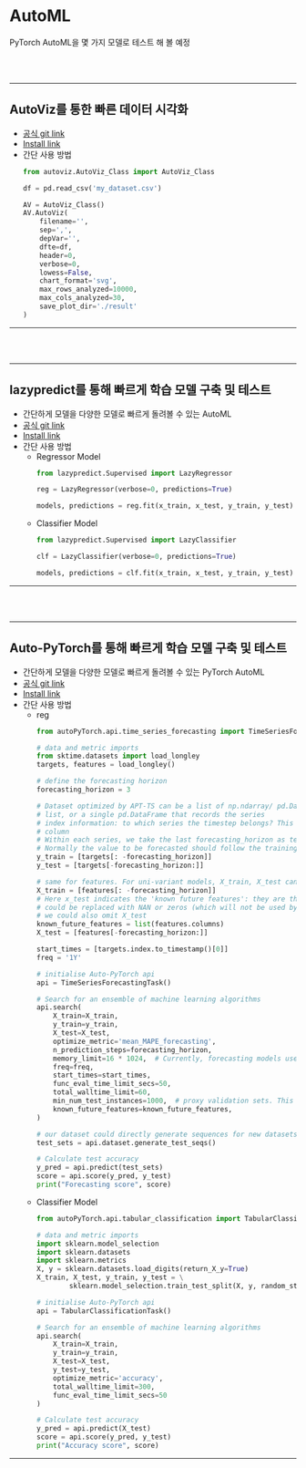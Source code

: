 # AutoML

PyTorch AutoML을 몇 가지 모델로 테스트 해 볼 예정


</br></br>
* * *
## AutoViz를 통한 빠른 데이터 시각화
- [공식 git link](https://github.com/AutoViML/AutoViz)
- [Install link](https://pypi.org/project/autoviz/)
- 간단 사용 방법
  ```python
  from autoviz.AutoViz_Class import AutoViz_Class

  df = pd.read_csv('my_dataset.csv')

  AV = AutoViz_Class()
  AV.AutoViz(
      filename='', 
      sep=',', 
      depVar='', 
      dfte=df, 
      header=0, 
      verbose=0, 
      lowess=False, 
      chart_format='svg', 
      max_rows_analyzed=10000, 
      max_cols_analyzed=30,
      save_plot_dir='./result'
  )
  ```
* * *

</br></br>

* * *
## lazypredict를 통해 빠르게 학습 모델 구축 및 테스트
- 간단하게 모델을 다양한 모델로 빠르게 돌려볼 수 있는 AutoML
- [공식 git link](https://github.com/shankarpandala/lazypredict)
- [Install link](https://pypi.org/project/lazypredict/)
- 간단 사용 방법
  - Regressor Model
    ```python
    from lazypredict.Supervised import LazyRegressor

    reg = LazyRegressor(verbose=0, predictions=True)

    models, predictions = reg.fit(x_train, x_test, y_train, y_test)
    ```
  - Classifier Model
    ```python
    from lazypredict.Supervised import LazyClassifier

    clf = LazyClassifier(verbose=0, predictions=True)

    models, predictions = clf.fit(x_train, x_test, y_train, y_test)
    ```
* * *

</br></br>

* * *
## Auto-PyTorch를 통해 빠르게 학습 모델 구축 및 테스트
- 간단하게 모델을 다양한 모델로 빠르게 돌려볼 수 있는 PyTorch AutoML
- [공식 git link](https://github.com/automl/Auto-PyTorch)
- [Install link](https://pypi.org/project/autoPyTorch/)
- 간단 사용 방법
  - reg
    ```python
    from autoPyTorch.api.time_series_forecasting import TimeSeriesForecastingTask

    # data and metric imports
    from sktime.datasets import load_longley
    targets, features = load_longley()

    # define the forecasting horizon
    forecasting_horizon = 3

    # Dataset optimized by APT-TS can be a list of np.ndarray/ pd.DataFrame where each series represents an element in the 
    # list, or a single pd.DataFrame that records the series
    # index information: to which series the timestep belongs? This id can be stored as the DataFrame's index or a separate
    # column
    # Within each series, we take the last forecasting_horizon as test targets. The items before that as training targets
    # Normally the value to be forecasted should follow the training sets
    y_train = [targets[: -forecasting_horizon]]
    y_test = [targets[-forecasting_horizon:]]

    # same for features. For uni-variant models, X_train, X_test can be omitted and set as None
    X_train = [features[: -forecasting_horizon]]
    # Here x_test indicates the 'known future features': they are the features known previously, features that are unknown
    # could be replaced with NAN or zeros (which will not be used by our networks). If no feature is known beforehand,
    # we could also omit X_test
    known_future_features = list(features.columns)
    X_test = [features[-forecasting_horizon:]]

    start_times = [targets.index.to_timestamp()[0]]
    freq = '1Y'

    # initialise Auto-PyTorch api
    api = TimeSeriesForecastingTask()

    # Search for an ensemble of machine learning algorithms
    api.search(
        X_train=X_train,
        y_train=y_train,
        X_test=X_test, 
        optimize_metric='mean_MAPE_forecasting',
        n_prediction_steps=forecasting_horizon,
        memory_limit=16 * 1024,  # Currently, forecasting models use much more memories
        freq=freq,
        start_times=start_times,
        func_eval_time_limit_secs=50,
        total_walltime_limit=60,
        min_num_test_instances=1000,  # proxy validation sets. This only works for the tasks with more than 1000 series
        known_future_features=known_future_features,
    )

    # our dataset could directly generate sequences for new datasets
    test_sets = api.dataset.generate_test_seqs()

    # Calculate test accuracy
    y_pred = api.predict(test_sets)
    score = api.score(y_pred, y_test)
    print("Forecasting score", score)
    ```
  - Classifier Model
    ```python
    from autoPyTorch.api.tabular_classification import TabularClassificationTask

    # data and metric imports
    import sklearn.model_selection
    import sklearn.datasets
    import sklearn.metrics
    X, y = sklearn.datasets.load_digits(return_X_y=True)
    X_train, X_test, y_train, y_test = \
            sklearn.model_selection.train_test_split(X, y, random_state=1)

    # initialise Auto-PyTorch api
    api = TabularClassificationTask()

    # Search for an ensemble of machine learning algorithms
    api.search(
        X_train=X_train,
        y_train=y_train,
        X_test=X_test,
        y_test=y_test,
        optimize_metric='accuracy',
        total_walltime_limit=300,
        func_eval_time_limit_secs=50
    )

    # Calculate test accuracy
    y_pred = api.predict(X_test)
    score = api.score(y_pred, y_test)
    print("Accuracy score", score)
    ```
  
* * *




